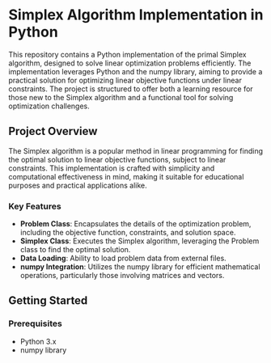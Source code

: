 # Simplex Algorithm Implementation in Python

This repository contains a Python implementation of the primal Simplex algorithm, designed to solve linear optimization problems efficiently. The implementation leverages Python and the numpy library, aiming to provide a practical solution for optimizing linear objective functions under linear constraints. The project is structured to offer both a learning resource for those new to the Simplex algorithm and a functional tool for solving optimization challenges.

## Project Overview

The Simplex algorithm is a popular method in linear programming for finding the optimal solution to linear objective functions, subject to linear constraints. This implementation is crafted with simplicity and computational effectiveness in mind, making it suitable for educational purposes and practical applications alike.

### Key Features

- **Problem Class**: Encapsulates the details of the optimization problem, including the objective function, constraints, and solution space.
- **Simplex Class**: Executes the Simplex algorithm, leveraging the Problem class to find the optimal solution.
- **Data Loading**: Ability to load problem data from external files.
- **numpy Integration**: Utilizes the numpy library for efficient mathematical operations, particularly those involving matrices and vectors.

## Getting Started

### Prerequisites

- Python 3.x
- numpy library

